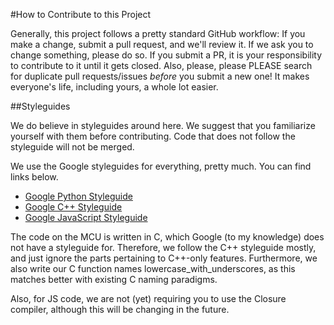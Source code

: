 #How to Contribute to this Project

Generally, this project follows a pretty standard GitHub workflow: If you make a
change, submit a pull request, and we'll review it. If we ask you to change
something, please do so. If you submit a PR, it is your responsibility to
contribute to it until it gets closed. Also, please, please PLEASE search for
duplicate pull requests/issues *before* you submit a new one! It makes
everyone's life, including yours, a whole lot easier.

##Styleguides

We do believe in styleguides around here. We suggest that you familiarize
yourself with them before contributing. Code that does not follow the
styleguide will not be merged.

We use the Google styleguides for everything, pretty much. You can find
links below.

- [Google Python Styleguide](https://google.github.io/styleguide/pyguide.html)
- [Google C++ Styleguide](https://google.github.io/styleguide/cppguide.html)
- [Google JavaScript Styleguide](https://google.github.io/styleguide/javascriptguide.xml)

The code on the MCU is written in C, which Google (to my knowledge) does not
have a styleguide for. Therefore, we follow the C++ styleguide mostly, and just
ignore the parts pertaining to C++-only features. Furthermore, we also write our
C function names lowercase\_with\_underscores, as this matches better with
existing C naming paradigms.

Also, for JS code, we are not (yet) requiring you to use the Closure compiler,
although this will be changing in the future.
